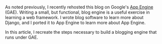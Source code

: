 
As noted previously, I recently rehosted this blog on Google's
[App Engine][] (GAE). Writing a small, but functional, blog engine is a
useful exercise in learning a web framework. I wrote blog software to learn
more about Django, and I ported it to App Engine to learn more about App
Engine.

In this article, I recreate the steps necessary to build a blogging
engine that runs under GAE.

[App Engine]: http://appengine.google.com/
